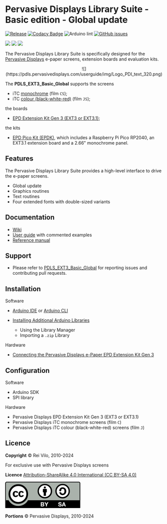 # Pervasive Displays Library Suite - Basic edition - Global update

[![Release](https://img.shields.io/github/v/release/rei-vilo/PDLS_EXT3_Basic_Global)](https://github.com/rei-vilo/PDLS_EXT3_Basic_Global/releases) [![Codacy Badge](https://app.codacy.com/project/badge/Grade/77ecc9fa99834e299505f5f2a7c83e53)](https://app.codacy.com/gh/rei-vilo/PDLS_EXT3_Basic_Global/dashboard?utm_source=github.com&amp;utm_medium=referral&amp;utm_content=rei-vilo/PDLS_EXT3_Basic_Global&amp;utm_campaign=Badge_Grade) ![Arduino lint](https://github.com/rei-vilo/PDLS_EXT3_Basic_Global/actions/workflows/main.yml/badge.svg) [![GitHub issues](https://img.shields.io/github/issues/rei-vilo/PDLS_EXT3_Basic_Global)](https://github.com/rei-vilo/PDLS_EXT3_Basic_Global/issues)

[![](https://img.shields.io/badge/-Wiki-orange)](https://docs.pervasivedisplays.com/) [![](https://img.shields.io/badge/-User_Guide-orange)](https://pdls.pervasivedisplays.com/userguide/index.html) [![](https://img.shields.io/badge/-Reference_manual-orange)](https://rei-vilo.github.io/PDLS_EXT3_Basic_Documentation/html/index.html)

The Pervasive Displays Library Suite is specifically designed for the [Pervasive Displays](https://www.pervasivedisplays.com) e-paper screens, extension boards and evaluation kits.

<center>![](https://pdls.pervasivedisplays.com/userguide/img/Logo_PDI_text_320.png)</center>

The **PDLS_EXT3_Basic_Global** supports the screens

* iTC [monochrome](https://www.pervasivedisplays.com/products/?_sft_product_colour=black-white) (film `CS`);
* iTC [colour (black-white-red)](https://www.pervasivedisplays.com/products/?_sft_product_colour=black-white-red) (film `JS`); 

the boards

* [EPD Extension Kit Gen 3 (EXT3 or EXT3.1)](https://www.pervasivedisplays.com/product/epd-extension-kit-gen-3-EXT3/); 

the kits

* [EPD Pico Kit (EPDK)](https://www.pervasivedisplays.com/product/epd-pico-kit-epdk/), which includes a Raspberry Pi Pico RP2040, an EXT3.1 extension board and a 2.66" monochrome panel.

## Features

The Pervasive Displays Library Suite provides a high-level interface to drive the e-paper screens.

* Global update
* Graphics routines
* Text routines
* Four extended fonts with double-sized variants

## Documentation

* [Wiki](https://docs.pervasivedisplays.com/) 
* [User guide](https://pdls.pervasivedisplays.com/userguide/index.html) with commented examples
* [Reference manual](https://rei-vilo.github.io/PDLS_EXT3_Basic_Documentation/index.html) 

## Support

* Please refer to [PDLS_EXT3_Basic_Global](https://github.com/rei-vilo/PDLS_EXT3_Basic_Global/issues) for reporting issues and contributing pull requests.

## Installation

Software

* [Arduino IDE](https://www.arduino.cc/en/software) or [Arduino CLI](https://arduino.github.io/arduino-cli/)
* [Installing Additional Arduino Libraries](https://www.arduino.cc/en/guide/libraries)

    + Using the Library Manager
    + Importing a `.zip` Library

Hardware

* [Connecting the Pervasive Displays e-Paper EPD Extension Kit Gen 3](https://embeddedcomputing.weebly.com/connecting-the-e-paper-epd-extension-kit-gen-3.html)

## Configuration

Software

* Arduino SDK
* SPI library

Hardware

* Pervasive Displays EPD Extension Kit Gen 3 (EXT3 or EXT3.1)
* Pervasive Displays iTC monochrome screens (film `C`)
* Pervasive Displays iTC colour (black-white-red) screens (film `J`)

## Licence

**Copyright** &copy; Rei Vilo, 2010-2024

For exclusive use with Pervasive Displays screens

**Licence** [Attribution-ShareAlike 4.0 International (CC BY-SA 4.0)](./LICENCE.md)

![](img/by-sa.svg)

**Portions** &copy; Pervasive Displays, 2010-2024


